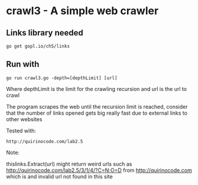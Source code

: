 # crawl3 - A simple web crawler

## Links library needed

    go get gopl.io/ch5/links

## Run with
    
    go run crawl3.go -depth=[depthLimit] [url]

Where depthLimit is the limit for the crawling recursion and url is the url to crawl

The program scrapes the web until the recursion limit is reached, consider that the number of links opened gets big really fast due to external links to other websites

Tested with:

    http://quirinocode.com/lab2.5

Note:

thislinks.Extract(url) might return weird urls such as http://quirinocode.com/lab2.5/3/1/4/?C=N;O=D from http://quirinocode.com which is and invalid url not found in this site